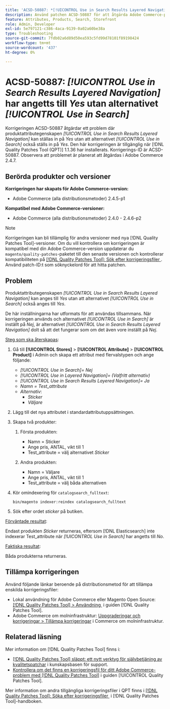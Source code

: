 ```yaml
---
title: 'ACSD-50887: *[!UICONTROL Use in Search Results Layered Navigation]* inställt på Ja utan alternativet *[!UICONTROL Use in Search]*'
description: Använd patchen ACSD-50887 för att åtgärda Adobe Commerce-problemet där produktattributegenskapen *[!UICONTROL Use in Search Results Layered Navigation]* kan anges till *Ja* utan att alternativet *[!UICONTROL Use in Search]* också anges till *Ja*.
feature: Attributes, Products, Search, Storefront
role: Admin, Developer
exl-id: 5e797121-c386-4aca-9139-0a02a60be38a
type: Troubleshooting
source-git-commit: 7fdb02a6d89d50ea593c5fd99d78101f89198424
workflow-type: tm+mt
source-wordcount: '437'
ht-degree: 0%

---
```


# ACSD-50887: *[!UICONTROL Use in Search Results Layered Navigation]* har angetts till *Yes* utan alternativet *[!UICONTROL Use in Search]*

Korrigeringen ACSD-50887 åtgärdar ett problem där produktattributegenskapen *[!UICONTROL Use in Search Results Layered Navigation]* kan ställas in på *Yes* utan att alternativet *[!UICONTROL Use in Search]* också ställs in på *Yes*. Den här korrigeringen är tillgänglig när [!DNL Quality Patches Tool (QPT)] 1.1.36 har installerats. Korrigerings-ID är ACSD-50887. Observera att problemet är planerat att åtgärdas i Adobe Commerce 2.4.7.

## Berörda produkter och versioner

**Korrigeringen har skapats för Adobe Commerce-version:**

* Adobe Commerce (alla distributionsmetoder) 2.4.5-p1

**Kompatibel med Adobe Commerce-versioner:**

* Adobe Commerce (alla distributionsmetoder) 2.4.0 - 2.4.6-p2

>[!NOTE]
>
>Korrigeringen kan bli tillämplig för andra versioner med nya [!DNL Quality Patches Tool]-versioner. Om du vill kontrollera om korrigeringen är kompatibel med din Adobe Commerce-version uppdaterar du `magento/quality-patches`-paketet till den senaste versionen och kontrollerar kompatibiliteten på [[!DNL Quality Patches Tool]: Sök efter korrigeringsfiler &#x200B;](https://experienceleague.adobe.com/tools/commerce-quality-patches/index.html?lang=sv-SE). Använd patch-ID:t som söknyckelord för att hitta patchen.

## Problem

Produktattributegenskapen *[!UICONTROL Use in Search Results Layered Navigation]* kan anges till *Yes* utan att alternativet *[!UICONTROL Use in Search]* också anges till *Yes*.

De här inställningarna har utformats för att användas tillsammans. När korrigeringen används och alternativet *[!UICONTROL Use in Search]* är inställt på *Nej*, är alternativet *[!UICONTROL Use in Search Results Layered Navigation]* dolt så att det fungerar som om det även vore inställt på *Nej*.

<u>Steg som ska återskapas</u>:

1. Gå till **[!UICONTROL Stores]** > **[!UICONTROL Attribute]** > **[!UICONTROL Product]** i Admin och skapa ett attribut med flervalstypen och ange följande:

   * *[!UICONTROL Use in Search]= Nej*
   * *[!UICONTROL Use in Layered Navigation]= (Valfritt alternativ)*
   * *[!UICONTROL Use in Search Results Layered Navigation]= Ja*
   * *Namn = Test_attribute*
   * *Alternativ*:
      * *Sticker*
      * *Väljare*

1. Lägg till det nya attributet i standardattributuppsättningen.
1. Skapa två produkter:

   1. Första produkten:
      * Namn = Sticker
      * Ange pris, ANTAL, vikt till 1
      * Test_attribute = välj alternativet *Sticker*

   1. Andra produkten:
      * Namn = Väljare
      * Ange pris, ANTAL, vikt till 1
      * Test_attribute = välj båda alternativen

1. Kör omindexering för `catalogsearch_fulltext`:

   `bin/magento indexer:reindex catalogsearch_fulltext`

1. Sök efter ordet *sticker* på butiken.

<u>Förväntade resultat</u>:

Endast produkten *Sticker* returneras, eftersom [!DNL Elasticsearch] inte indexerar Test_attribute när *[!UICONTROL Use in Search]* har angetts till *No*.

<u>Faktiska resultat</u>:

Båda produkterna returneras.

## Tillämpa korrigeringen

Använd följande länkar beroende på distributionsmetod för att tillämpa enskilda korrigeringsfiler:

* Lokal användning för Adobe Commerce eller Magento Open Source: [[!DNL Quality Patches Tool] > Användning &#x200B;](/help/tools/quality-patches-tool/usage.md) i guiden [!DNL Quality Patches Tool].
* Adobe Commerce om molninfrastruktur: [Uppgraderingar och korrigeringar > Tillämpa korrigeringar](https://experienceleague.adobe.com/docs/commerce-cloud-service/user-guide/develop/upgrade/apply-patches.html?lang=sv-SE) i Commerce om molninfrastruktur.

## Relaterad läsning

Mer information om [!DNL Quality Patches Tool] finns i:

* [[!DNL Quality Patches Tool] släppt: ett nytt verktyg för självbetjäning av kvalitetspatchar](https://experienceleague.adobe.com/sv/docs/commerce-operations/tools/quality-patches-tool/quality-patches-tool-to-self-serve-quality-patches) i kunskapsbasen för support.
* [Kontrollera om det finns en korrigeringsfil för ditt Adobe Commerce-problem med  [!DNL Quality Patches Tool]](/help/tools/quality-patches-tool/patches-available-in-qpt/check-patch-for-magento-issue-with-magento-quality-patches.md) i guiden [!UICONTROL Quality Patches Tool].


Mer information om andra tillgängliga korrigeringsfiler i QPT finns i [[!DNL Quality Patches Tool]: Söka efter korrigeringsfiler &#x200B;](https://experienceleague.adobe.com/tools/commerce-quality-patches/index.html?lang=sv-SE) i [!DNL Quality Patches Tool]-handboken.
